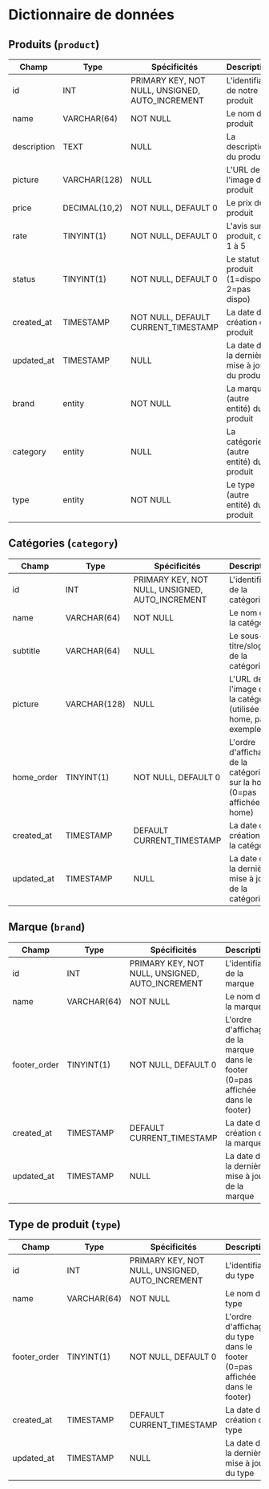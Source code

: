 # Dictionnaire de données

## Produits (`product`)

| Champ       | Type          | Spécificités                                    | Description                                   |
| ----------- | ------------- | ----------------------------------------------- | --------------------------------------------- |
| id          | INT           | PRIMARY KEY, NOT NULL, UNSIGNED, AUTO_INCREMENT | L'identifiant de notre produit                |
| name        | VARCHAR(64)   | NOT NULL                                        | Le nom du produit                             |
| description | TEXT          | NULL                                            | La description du produit                     |
| picture     | VARCHAR(128)  | NULL                                            | L'URL de l'image du produit                   |
| price       | DECIMAL(10,2) | NOT NULL, DEFAULT 0                             | Le prix du produit                            |
| rate        | TINYINT(1)    | NOT NULL, DEFAULT 0                             | L'avis sur le produit, de 1 à 5               |
| status      | TINYINT(1)    | NOT NULL, DEFAULT 0                             | Le statut du produit (1=dispo, 2=pas dispo)   |
| created_at  | TIMESTAMP     | NOT NULL, DEFAULT CURRENT_TIMESTAMP             | La date de création du produit                |
| updated_at  | TIMESTAMP     | NULL                                            | La date de la dernière mise à jour du produit |
| brand       | entity        | NOT NULL                                        | La marque (autre entité) du produit           |
| category    | entity        | NULL                                            | La catégorie (autre entité) du produit        |
| type        | entity        | NOT NULL                                        | Le type (autre entité) du produit             |

## Catégories (`category`)

| Champ      | Type         | Spécificités                                    | Description                                                              |
| ---------- | ------------ | ----------------------------------------------- | ------------------------------------------------------------------------ |
| id         | INT          | PRIMARY KEY, NOT NULL, UNSIGNED, AUTO_INCREMENT | L'identifiant de la catégorie                                            |
| name       | VARCHAR(64)  | NOT NULL                                        | Le nom de la catégorie                                                   |
| subtitle   | VARCHAR(64)  | NULL                                            | Le sous-titre/slogan de la catégorie                                     |
| picture    | VARCHAR(128) | NULL                                            | L'URL de l'image de la catégorie (utilisée en home, par exemple)         |
| home_order | TINYINT(1)   | NOT NULL, DEFAULT 0                             | L'ordre d'affichage de la catégorie sur la home (0=pas affichée en home) |
| created_at | TIMESTAMP    | DEFAULT CURRENT_TIMESTAMP                       | La date de création de la catégorie                                      |
| updated_at | TIMESTAMP    | NULL                                            | La date de la dernière mise à jour de la catégorie                       |

## Marque (`brand`)

| Champ        | Type        | Spécificités                                    | Description                                                                     |
| ------------ | ----------- | ----------------------------------------------- | ------------------------------------------------------------------------------- |
| id           | INT         | PRIMARY KEY, NOT NULL, UNSIGNED, AUTO_INCREMENT | L'identifiant de la marque                                                      |
| name         | VARCHAR(64) | NOT NULL                                        | Le nom de la marque                                                             |
| footer_order | TINYINT(1)  | NOT NULL, DEFAULT 0                             | L'ordre d'affichage de la marque dans le footer (0=pas affichée dans le footer) |
| created_at   | TIMESTAMP   | DEFAULT CURRENT_TIMESTAMP                       | La date de création de la marque                                                |
| updated_at   | TIMESTAMP   | NULL                                            | La date de la dernière mise à jour de la marque                                 |

## Type de produit (`type`)

| Champ        | Type        | Spécificités                                    | Description                                                                |
| ------------ | ----------- | ----------------------------------------------- | -------------------------------------------------------------------------- |
| id           | INT         | PRIMARY KEY, NOT NULL, UNSIGNED, AUTO_INCREMENT | L'identifiant du type                                                      |
| name         | VARCHAR(64) | NOT NULL                                        | Le nom du type                                                             |
| footer_order | TINYINT(1)  | NOT NULL, DEFAULT 0                             | L'ordre d'affichage du type dans le footer (0=pas affichée dans le footer) |
| created_at   | TIMESTAMP   | DEFAULT CURRENT_TIMESTAMP                       | La date de création du type                                                |
| updated_at   | TIMESTAMP   | NULL                                            | La date de la dernière mise à jour du type                                 |
